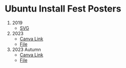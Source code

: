 # Ubuntu Install Fest Posters
1. 2019
	- [SVG](./ubuntu-install-19.svg)
2. 2023
	- [Canva Link](https://www.canva.com/design/DAFczSd-CQc/xcoI9WlUQ9Q0VeSIchmjTw/edit?utm_content=DAFczSd-CQc&utm_campaign=designshare&utm_medium=link2&utm_source=sharebutton)
	- [File](./ubuntu-install-23.png)
3. 2023 Autumn
	- [Canva Link](https://www.canva.com/design/DAFwGVXTXh8/x1fjKzMzGPMNE3Gvs8n9Ow/edit?utm_content=DAFwGVXTXh8&utm_campaign=designshare&utm_medium=link2&utm_source=sharebutton)
	- [File](./linux-install-23-autumn.png)